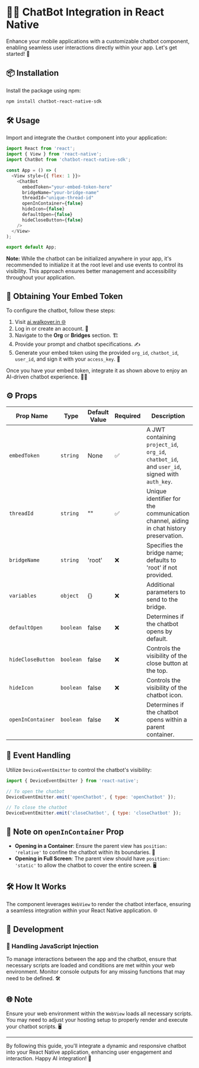 # 🤖✨ ChatBot Integration in React Native

Enhance your mobile applications with a customizable chatbot component, enabling seamless user interactions directly within your app. Let's get started! 🚀

## 📦 Installation

Install the package using npm:

```bash
npm install chatbot-react-native-sdk
```

## 🛠️ Usage

Import and integrate the `ChatBot` component into your application:

```javascript
import React from 'react';
import { View } from 'react-native';
import ChatBot from 'chatbot-react-native-sdk';

const App = () => (
  <View style={{ flex: 1 }}>
    <ChatBot
      embedToken="your-embed-token-here"
      bridgeName="your-bridge-name"
      threadId="unique-thread-id"
      openInContainer={false}
      hideIcon={false}
      defaultOpen={false}
      hideCloseButton={false}
    />
  </View>
);

export default App;
```

**Note:** While the chatbot can be initialized anywhere in your app, it's recommended to initialize it at the root level and use events to control its visibility. This approach ensures better management and accessibility throughout your application.

## 🔑 Obtaining Your Embed Token

To configure the chatbot, follow these steps:

1. Visit <a href="https://ai.walkover.in" target="_blank">ai.walkover.in 🌐</a>
2. Log in or create an account. 🔐
3. Navigate to the **Org** or **Bridges** section. 🏗️
4. Provide your prompt and chatbot specifications. ✍️
5. Generate your embed token using the provided `org_id`, `chatbot_id`, `user_id`, and sign it with your `access_key`. 🔑

Once you have your embed token, integrate it as shown above to enjoy an AI-driven chatbot experience. 🤖💬

## ⚙️ Props

| Prop Name         | Type      | Default Value | Required | Description                                                                                   |
|-------------------|-----------|---------------|----------|-----------------------------------------------------------------------------------------------|
| `embedToken`      | `string`  | None          | ✅        | A JWT containing `project_id`, `org_id`, `chatbot_id`, and `user_id`, signed with `auth_key`. |
| `threadId`        | `string`  | ""            | ✅        | Unique identifier for the communication channel, aiding in chat history preservation.         |
| `bridgeName`      | `string`  | 'root'        | ❌        | Specifies the bridge name; defaults to 'root' if not provided.                                |
| `variables`       | `object`  | {}            | ❌        | Additional parameters to send to the bridge.                                                  |
| `defaultOpen`     | `boolean` | false         | ❌        | Determines if the chatbot opens by default.                                                   |
| `hideCloseButton` | `boolean` | false         | ❌        | Controls the visibility of the close button at the top.                                       |
| `hideIcon`        | `boolean` | false         | ❌        | Controls the visibility of the chatbot icon.                                                  |
| `openInContainer` | `boolean` | false         | ❌        | Determines if the chatbot opens within a parent container.                                    |

## 🎯 Event Handling

Utilize `DeviceEventEmitter` to control the chatbot's visibility:

```javascript
import { DeviceEventEmitter } from 'react-native';

// To open the chatbot
DeviceEventEmitter.emit('openChatbot', { type: 'openChatbot' });

// To close the chatbot
DeviceEventEmitter.emit('closeChatbot', { type: 'closeChatbot' });
```

## 📝 Note on `openInContainer` Prop

- **Opening in a Container**: Ensure the parent view has `position: 'relative'` to confine the chatbot within its boundaries. 📐
- **Opening in Full Screen**: The parent view should have `position: 'static'` to allow the chatbot to cover the entire screen. 🖥️

## 🛠️ How It Works

The component leverages `WebView` to render the chatbot interface, ensuring a seamless integration within your React Native application. 🌐

## 🚧 Development

### 📝 Handling JavaScript Injection

To manage interactions between the app and the chatbot, ensure that necessary scripts are loaded and conditions are met within your web environment. Monitor console outputs for any missing functions that may need to be defined. 🛠️

## 🌐 Note

Ensure your web environment within the `WebView` loads all necessary scripts. You may need to adjust your hosting setup to properly render and execute your chatbot scripts. 🖥️

---

By following this guide, you'll integrate a dynamic and responsive chatbot into your React Native application, enhancing user engagement and interaction. Happy AI integration! 🎉 